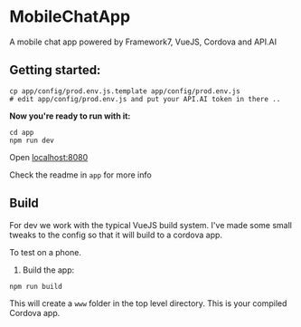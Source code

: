 # MobileChatApp
A mobile chat app powered by Framework7, VueJS, Cordova and API.AI

## Getting started:

```
cp app/config/prod.env.js.template app/config/prod.env.js
# edit app/config/prod.env.js and put your API.AI token in there ..
```

**Now you're ready to run with it:**

```
cd app
npm run dev
```

Open [localhost:8080](http://localhost:8080)

Check the readme in `app` for more info

## Build

For dev we work with the typical VueJS build system. I've made some small tweaks to the config so that it will build to a cordova app.

To test on a phone.

1. Build the app:

```
npm run build
```

This will create a `www` folder in the top level directory. This is your compiled Cordova app.